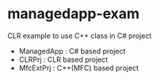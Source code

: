 # managedapp-exam
CLR example to use C++ class in C# project

 - ManagedApp : C# based project
 - CLRPrj : CLR based project
 - MfcExtPrj : C++(MFC) based project
